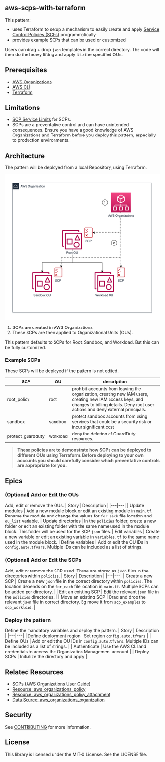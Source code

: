 ## aws-scps-with-terraform

This pattern:
- uses Terraform to setup a mechanism to easily create and apply [Service Control Policies (SCPs)](https://docs.aws.amazon.com/organizations/latest/userguide/orgs_manage_policies_scps.html) programmatically
- provides example SCPs that can be used or customized

Users can drag + drop `json` templates in the correct directory. The code will then do the heavy lifting and apply it to the specified OUs. 

## Prerequisites

- [AWS Organizations](https://docs.aws.amazon.com/organizations/latest/userguide/orgs_introduction.html)
- [AWS CLI](https://docs.aws.amazon.com/cli/latest/userguide/getting-started-install.html)
- [Terraform](https://learn.hashicorp.com/tutorials/terraform/install-cli)

## Limitations

- [SCP Service Limits](https://docs.aws.amazon.com/organizations/latest/userguide/orgs_reference_limits.html) for SCPs. 
- SCPs are a preventative control and can have unintended consequences. Ensure you have a good knowledge of AWS Organizations and Terraform before you deploy this pattern, especially to production environments. 

## Architecture
The pattern will be deployed from a local Repository, using Terraform. 

![image info](./img/architecture.png)

1. SCPs are created in AWS Organizations
2. These SCPs are then applied to Organizational Units (OUs). 

This pattern defaults to SCPs for Root, Sandbox, and Workload. But this can be fully customized.

### Example SCPs

These SCPs will be deployed if the pattern is not edited. 

| SCP | OU | description | 
| --- | --- | --- | 
| root_policy | root | prohibit accounts from leaving the organization, creating new IAM users, creating new IAM access keys, and changes to billing details. Deny root user actions and deny external principals.  | 
| sandbox | sandbox | protect sandbox accounts from using services that could be a security risk or incur significant cost | 
| protect_guardduty | workload | deny the deletion of GuardDuty resources. | 

>**These policies are to demonstrate how SCPs can be deployed to different OUs using Terraform. Before deploying to your own accounts you should carefully consider which preventative controls are appropriate for you.** 

## Epics

### (Optional) Add or Edit the OUs 
Add, edit or remove the OUs.
| Story | Description |
|---|---|
| Update modules | Add a new module block or edit an existing module in `main.tf`. Rename the module and change the values for `for_each` file location and `ou_list` variable. 
| Update directories | In the `policies` folder, create a new folder or edit an existing folder with the same name used in the module block. This folder will be used for the SCP `json` files. 
| Edit variables | Create a new variable or edit an existing variable in `variables.tf` to the same name used in the module block. 
| Define variables | Add or edit the OU IDs in `config.auto.tfvars`. Multiple IDs can be included as a list of strings. 

### (Optional) Add or Edit the SCPs
Add, edit or remove the SCP used. These are stored as `json` files in the directories within `policies`. 
| Story | Description |
|---|---|
| Create a new SCP | Create a new `json` file in the correct directory within `policies`. The location depends on the `for_each` file location in `main.tf`. Multiple SCPs can be added per directory. | 
| Edit an existing SCP | Edit the relevant `json` file in the `policies` directories. | 
| Move an existing SCP | Drag and drop the relevant `json` file in correct directory. Eg move it from `scp_examples` to `scp_workload`. | 

### Deploy the pattern
Define the mandatory variables and deploy the pattern. 
| Story | Description |
|---|---|
| Define deployment region | Set region `config.auto.tfvars` |
| Define OUs | Add or edit the OU IDs in `config.auto.tfvars`. Multiple IDs can be included as a list of strings.  |
| Authenticate | Use the AWS CLI and credentials to access the Organization Management account  |
| Deploy SCPs | Initialize the directory and apply |

## Related Resources

- [SCPs (AWS Organizations User Guide)](https://docs.aws.amazon.com/organizations/latest/userguide/orgs_manage_policies_scps.html)
- [Resource: aws_organizations_policy](https://registry.terraform.io/providers/hashicorp/aws/latest/docs/resources/organizations_policy)
- [Resource: aws_organizations_policy_attachment](https://registry.terraform.io/providers/hashicorp/aws/latest/docs/resources/organizations_policy_attachment)
- [Data Source: aws_organizations_organization](https://registry.terraform.io/providers/hashicorp/aws/latest/docs/data-sources/organizations_organization)

## Security

See [CONTRIBUTING](CONTRIBUTING.md#security-issue-notifications) for more information.

## License

This library is licensed under the MIT-0 License. See the LICENSE file.

